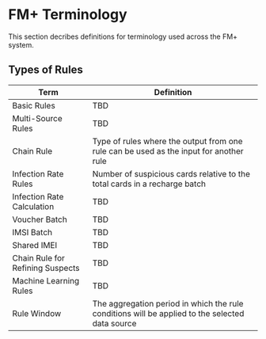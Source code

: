 # FM+ Terminology
This section decribes definitions for terminology used across the FM+ system. 


## Types of Rules ##
| Term | Definition |
| --- | --- |
| Basic Rules | TBD |
| Multi-Source Rules | TBD |
| Chain Rule | Type of rules where the output from one rule can be used as the input for another rule |
| Infection Rate Rules | Number of suspicious cards relative to the total cards in a recharge batch |
| Infection Rate Calculation | TBD |
| Voucher Batch | TBD |
| IMSI Batch | TBD |
| Shared IMEI | TBD |
| Chain Rule for Refining Suspects | TBD |
| Machine Learning Rules | TBD |
| Rule Window | The aggregation period in which the rule conditions will be applied to the selected data source |


